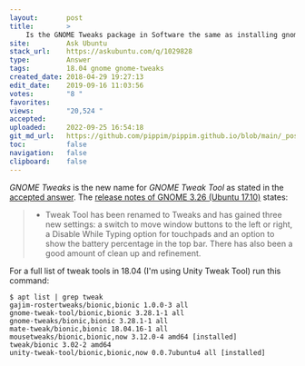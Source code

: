 ```yaml
---
layout:       post
title:        >
    Is the GNOME Tweaks package in Software the same as installing gnome-tweak-tool?
site:         Ask Ubuntu
stack_url:    https://askubuntu.com/q/1029828
type:         Answer
tags:         18.04 gnome gnome-tweaks
created_date: 2018-04-29 19:27:13
edit_date:    2019-09-16 11:03:56
votes:        "8 "
favorites:    
views:        "20,524 "
accepted:     
uploaded:     2022-09-25 16:54:18
git_md_url:   https://github.com/pippim/pippim.github.io/blob/main/_posts/2018/2018-04-29-Is-the-GNOME-Tweaks-package-in-Software-the-same-as-installing-gnome-tweak-tool_.md
toc:          false
navigation:   false
clipboard:    false
---
```


*GNOME Tweaks* is the new name for *GNOME Tweak Tool* as stated in the [accepted answer][1]. The [release notes of GNOME 3.26 (Ubuntu 17.10)][2] states:

> - Tweak Tool has been renamed to Tweaks and has gained three new settings: a switch to move window buttons to the left or right, a Disable While Typing option for touchpads and an option to show the battery percentage in the top bar. There has also been a good amount of clean up and refinement.  

For a full list of tweak tools in 18.04 (I'm using Unity Tweak Tool) run this command:

``` 
$ apt list | grep tweak
gajim-rostertweaks/bionic,bionic 1.0.0-3 all
gnome-tweak-tool/bionic,bionic 3.28.1-1 all
gnome-tweaks/bionic,bionic 3.28.1-1 all
mate-tweak/bionic,bionic 18.04.16-1 all
mousetweaks/bionic,bionic,now 3.12.0-4 amd64 [installed]
tweak/bionic 3.02-2 amd64
unity-tweak-tool/bionic,bionic,now 0.0.7ubuntu4 all [installed]
```


  [1]: https://askubuntu.com/a/1029583/307523
  [2]: https://help.gnome.org/misc/release-notes/3.26/
